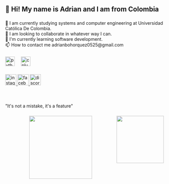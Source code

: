 <h2 align="left">👋 Hi! My name is Adrian and I am from Colombia</h2>

###

<p align="left">🔭 I am currently studying systems and computer engineering at Universidad Católica De Colombia.<br>👯 I am looking to collaborate in whatever way I can.<br>🌱 I'm currently learning software development.<br>📫 How to contact me adrianbohorquez0525@gmail.com</p>

###

<div align="left">
  <img src="https://cdn.jsdelivr.net/gh/devicons/devicon/icons/python/python-original.svg" height="30" alt="python logo"  />
  <img width="12" />
  <img src="https://cdn.jsdelivr.net/gh/devicons/devicon/icons/cplusplus/cplusplus-original.svg" height="30" alt="cplusplus logo"  />
</div>

###

<div align="left">
  <a href="https://www.instagram.com/adrian._.bohorquez?igsh=Ymc0a2NkaGxrMnl3" target="_blank">
    <img src="https://img.shields.io/static/v1?message=Instagram&logo=instagram&label=&color=E4405F&logoColor=white&labelColor=&style=for-the-badge" height="35" alt="instagram logo"  />
  </a>
  <a href="https://www.facebook.com/share/1DzPzggwAX/" target="_blank">
    <img src="https://img.shields.io/static/v1?message=Facebook&logo=facebook&label=&color=1877F2&logoColor=white&labelColor=&style=for-the-badge" height="35" alt="facebook logo"  />
  </a>
  <a href="https://discord.com/andrxsito_0" target="_blank">
    <img src="https://img.shields.io/static/v1?message=Discord&logo=discord&label=&color=7289DA&logoColor=white&labelColor=&style=for-the-badge" height="35" alt="discord logo"  />
  </a>
</div>

###

<br clear="both">

<p align="left">"It's not a mistake, it's a feature"</p>

###

<img align="right" height="150" src="https://giffiles.alphacoders.com/162/162534.gif"  />

###

<div align="center">
  <img height="200" src="https://hireline.io/blog/wp-content/uploads/2014/11/imagine1.png"  />
</div>

###
